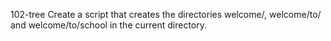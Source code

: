 102-tree Create a script that creates the directories welcome/, welcome/to/ and welcome/to/school in the current directory.
